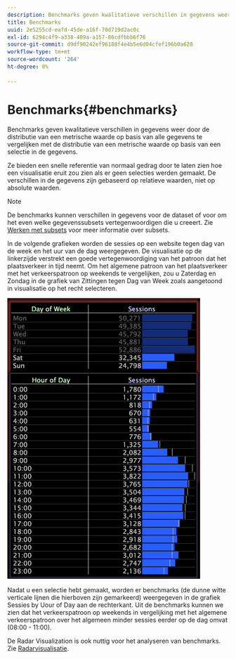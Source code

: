 ```yaml
---
description: Benchmarks geven kwalitatieve verschillen in gegevens weer door de distributie van een metrische waarde op basis van alle gegevens te vergelijken met de distributie van een metrische waarde op basis van een selectie in de gegevens.
title: Benchmarks
uuid: 2e5255cd-eafd-45de-a16f-70d719d2ac0c
exl-id: 6294c4f9-a338-409a-a157-86cdfbbb6f76
source-git-commit: d9df90242ef96188f4e4b5e6d04cfef196b0a628
workflow-type: tm+mt
source-wordcount: '264'
ht-degree: 0%

---
```


# Benchmarks{#benchmarks}

Benchmarks geven kwalitatieve verschillen in gegevens weer door de distributie van een metrische waarde op basis van alle gegevens te vergelijken met de distributie van een metrische waarde op basis van een selectie in de gegevens.

Ze bieden een snelle referentie van normaal gedrag door te laten zien hoe een visualisatie eruit zou zien als er geen selecties werden gemaakt. De verschillen in de gegevens zijn gebaseerd op relatieve waarden, niet op absolute waarden.

>[!NOTE]
>
>De benchmarks kunnen verschillen in gegevens voor de dataset of voor om het even welke gegevenssubsets vertegenwoordigen die u creeert. Zie [Werken met subsets](../../../home/c-get-started/c-vis/c-wk-subsets/c-wk-subsets.md#concept-43809322b6374d5cb2536630a13e943b) voor meer informatie over subsets.

In de volgende grafieken worden de sessies op een website tegen dag van de week en het uur van de dag weergegeven. De visualisatie op de linkerzijde verstrekt een goede vertegenwoordiging van het patroon dat het plaatsverkeer in tijd neemt. Om het algemene patroon van het plaatsverkeer met het verkeerspatroon op weekends te vergelijken, zou u Zaterdag en Zondag in de grafiek van Zittingen tegen Dag van Week zoals aangetoond in visualisatie op het recht selecteren.

![](assets/wsp_Custom_Benchmarks-Selection.png)

Nadat u een selectie hebt gemaakt, worden er benchmarks (de dunne witte verticale lijnen die hierboven zijn gemarkeerd) weergegeven in de grafiek Sessies by Uour of Day aan de rechterkant. Uit de benchmarks kunnen we zien dat het verkeerspatroon op weekends in vergelijking met het algemene verkeerspatroon over het algemeen minder sessies eerder op de dag omvat (08:00 - 11:00).

De Radar Visualization is ook nuttig voor het analyseren van benchmarks. Zie [Radarvisualisatie](../../../home/c-get-started/c-analysis-vis/t-radar-vis.md#task-aeb2531e11ca48b597d5b0d704964dc8).
